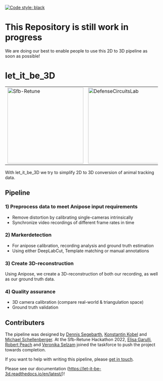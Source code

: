 <a href="https://github.com/psf/black"><img alt="Code style: black" src="https://img.shields.io/badge/code%20style-black-000000.svg"></a>
# This Repository is still work in progress
We are doing our best to enable people to use this 2D to 3D pipeline as soon as possible!

# let_it_be_3D

<table>
<tr>
<td>
    <a href="https://sfb-retune.de/"> 
        <img src="https://sfb-retune.de/images/logo-retune.svg" alt="Sfb-Retune" style="width: 250px;"/>
    </a>
</td> 
<td>
    <a href="https://www.defense-circuits-lab.com/"> 
        <img src="https://static.wixstatic.com/media/547baf_87ffe507a5004e29925dbeb65fe110bb~mv2.png/v1/fill/w_406,h_246,al_c,q_85,usm_0.66_1.00_0.01,enc_auto/LabLogo3black.png" alt="DefenseCircuitsLab" style="width: 250px;"/>
    </a>
</td>
</tr>
</table>


With let_it_be_3D we try to simplify 2D to 3D conversion of animal tracking data.

## Pipeline
### 1) Preprocess data to meet Anipose input requirements
- Remove distortion by calibrating single-cameras intrinsically
- Synchronize video recordings of different frame rates in time

### 2) Markerdetection

- For anipose calibration, recording analysis and ground truth estimation
- Using either DeepLabCut, Template matching or manual annotations

### 3) Create 3D-reconstruction
Using Anipose, we create a 3D-reconstruction of both our recording, as well as our ground truth data.

### 4) Quality assurance
- 3D camera calibration (compare real-world & triangulation space)
- Ground truth validation

## Contributers
The pipeline was designed by [Dennis Segebarth](https://github.com/DSegebarth), [Konstantin Kobel](https://github.com/KonKob) and [Michael Schellenberger](https://github.com/MSchellenberger).
At the Sfb-Retune Hackathon 2022, [Elisa Garulli](https://github.com/ELGarulli), [Robert Peach](https://github.com/peach-lucien) and [Veronika Selzam](https://github.com/vselzam)
joined the taskforce to push the project towards completion. 

If you want to help with writing this pipeline, please <a href = "mailto: schellenb_m1@ukw.de">get in touch</a>.

Please see our documentation (https://let-it-be-3d.readthedocs.io/en/latest/)!


